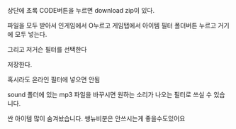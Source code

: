 상단에 초록 CODE버튼을 누르면 download zip이 있다.

파일을 모두 받아서 인게임에서 O누르고 게임탭에서 아이템 필터 폴더버튼 누르고 거기에 모두 넣는다.

그리고 저거슨 필터를 선택한다

저장한다.

혹시라도 온라인 필터에 넣으면 안됨


sound 폴더에 있는 mp3 파일을 바꾸시면 원하는 소리가 나오는 필터로 쓰실 수 있습니다.



싼 아이템 많이 숨겨놨습니다. 쌩뉴비분은 안쓰시는게 좋을수도있어요
